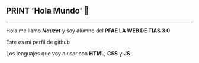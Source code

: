 ## PRINT 'Hola Mundo' 👋
<HR>

Hola me llamo **_Nauzet_** y soy alumno del **PFAE LA WEB DE TIAS 3.0**

Este es mi perfil de github

Los lenguajes que voy a usar son **HTML**, **CSS** y **JS**
